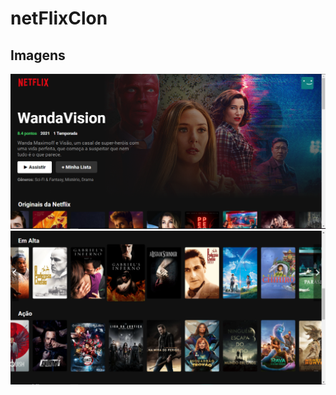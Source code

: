 # netFlixClon


## Imagens
![Screenshot_1](/imagens/featured.PNG "Screenshot_1")![Screenshot_3](/imagens/listMovies2.PNG "Screenshot_3")
